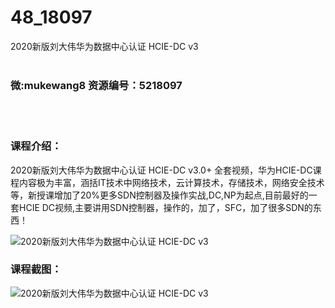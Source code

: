 # 48_18097
2020新版刘大伟华为数据中心认证 HCIE-DC v3
<br/></br>
<h3>微:mukewang8 资源编号：5218097</h3>
<br/></br>
<h3>课程介绍：</h3>
<p>2020新版刘大伟华为数据中心认证 <a title="查看与 HCIE-DC 相关的文章" target="_blank">HCIE-DC</a> v3.0+ 全套视频，华为HCIE-DC课程内容极为丰富，涵括IT技术中网络技术，云计算技术，存储技术，网络安全技术等，新授课增加了20%更多SDN控制器及操作实战,DC,NP为起点,目前最好的一套HCIE DC视频,主要讲用SDN控制器，操作的，加了，SFC，加了很多SDN的东西！</p>
<p><img src="https://www.ko996.com/wp-content/uploads/img/2021/01/1-133-300x182.png" alt="2020新版刘大伟华为数据中心认证 HCIE-DC v3"></p>
<div class="info-desc">
<h3>课程截图：</h3>
<p><img src="https://www.ko996.com/wp-content/uploads/img/2021/01/2-153.png" alt="2020新版刘大伟华为数据中心认证 HCIE-DC v3"></p>


			
</div>
